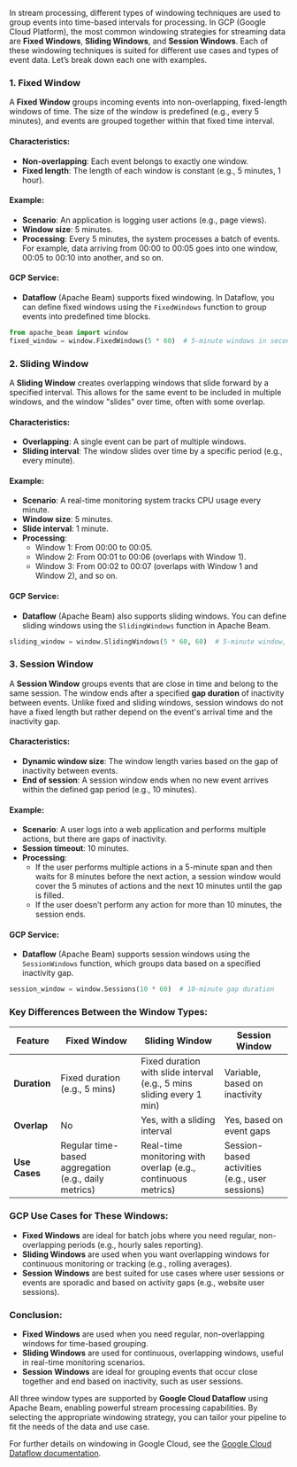 In stream processing, different types of windowing techniques are used to group events into time-based intervals for processing. In GCP (Google Cloud Platform), the most common windowing strategies for streaming data are **Fixed Windows**, **Sliding Windows**, and **Session Windows**. Each of these windowing techniques is suited for different use cases and types of event data. Let’s break down each one with examples.

### 1. **Fixed Window**
A **Fixed Window** groups incoming events into non-overlapping, fixed-length windows of time. The size of the window is predefined (e.g., every 5 minutes), and events are grouped together within that fixed time interval.

#### Characteristics:
- **Non-overlapping**: Each event belongs to exactly one window.
- **Fixed length**: The length of each window is constant (e.g., 5 minutes, 1 hour).

#### Example:
- **Scenario**: An application is logging user actions (e.g., page views).
- **Window size**: 5 minutes.
- **Processing**: Every 5 minutes, the system processes a batch of events. For example, data arriving from 00:00 to 00:05 goes into one window, 00:05 to 00:10 into another, and so on.

#### GCP Service: 
- **Dataflow** (Apache Beam) supports fixed windowing. In Dataflow, you can define fixed windows using the `FixedWindows` function to group events into predefined time blocks.

```python
from apache_beam import window
fixed_window = window.FixedWindows(5 * 60)  # 5-minute windows in seconds
```

### 2. **Sliding Window**
A **Sliding Window** creates overlapping windows that slide forward by a specified interval. This allows for the same event to be included in multiple windows, and the window "slides" over time, often with some overlap.

#### Characteristics:
- **Overlapping**: A single event can be part of multiple windows.
- **Sliding interval**: The window slides over time by a specific period (e.g., every minute).

#### Example:
- **Scenario**: A real-time monitoring system tracks CPU usage every minute.
- **Window size**: 5 minutes.
- **Slide interval**: 1 minute.
- **Processing**: 
  - Window 1: From 00:00 to 00:05.
  - Window 2: From 00:01 to 00:06 (overlaps with Window 1).
  - Window 3: From 00:02 to 00:07 (overlaps with Window 1 and Window 2), and so on.

#### GCP Service:
- **Dataflow** (Apache Beam) also supports sliding windows. You can define sliding windows using the `SlidingWindows` function in Apache Beam.
  
```python
sliding_window = window.SlidingWindows(5 * 60, 60)  # 5-minute window, sliding every 1 minute
```

### 3. **Session Window**
A **Session Window** groups events that are close in time and belong to the same session. The window ends after a specified **gap duration** of inactivity between events. Unlike fixed and sliding windows, session windows do not have a fixed length but rather depend on the event's arrival time and the inactivity gap.

#### Characteristics:
- **Dynamic window size**: The window length varies based on the gap of inactivity between events.
- **End of session**: A session window ends when no new event arrives within the defined gap period (e.g., 10 minutes).

#### Example:
- **Scenario**: A user logs into a web application and performs multiple actions, but there are gaps of inactivity.
- **Session timeout**: 10 minutes.
- **Processing**: 
  - If the user performs multiple actions in a 5-minute span and then waits for 8 minutes before the next action, a session window would cover the 5 minutes of actions and the next 10 minutes until the gap is filled.
  - If the user doesn’t perform any action for more than 10 minutes, the session ends.

#### GCP Service:
- **Dataflow** (Apache Beam) supports session windows using the `SessionWindows` function, which groups data based on a specified inactivity gap.

```python
session_window = window.Sessions(10 * 60)  # 10-minute gap duration
```

### Key Differences Between the Window Types:
| Feature             | Fixed Window                | Sliding Window              | Session Window              |
|---------------------|-----------------------------|-----------------------------|-----------------------------|
| **Duration**        | Fixed duration (e.g., 5 mins)| Fixed duration with slide interval (e.g., 5 mins sliding every 1 min) | Variable, based on inactivity |
| **Overlap**         | No                          | Yes, with a sliding interval | Yes, based on event gaps    |
| **Use Cases**       | Regular time-based aggregation (e.g., daily metrics) | Real-time monitoring with overlap (e.g., continuous metrics) | Session-based activities (e.g., user sessions) |

### GCP Use Cases for These Windows:
- **Fixed Windows** are ideal for batch jobs where you need regular, non-overlapping periods (e.g., hourly sales reporting).
- **Sliding Windows** are used when you want overlapping windows for continuous monitoring or tracking (e.g., rolling averages).
- **Session Windows** are best suited for use cases where user sessions or events are sporadic and based on activity gaps (e.g., website user sessions).

### Conclusion:
- **Fixed Windows** are used when you need regular, non-overlapping windows for time-based grouping.
- **Sliding Windows** are used for continuous, overlapping windows, useful in real-time monitoring scenarios.
- **Session Windows** are ideal for grouping events that occur close together and end based on inactivity, such as user sessions.

All three window types are supported by **Google Cloud Dataflow** using Apache Beam, enabling powerful stream processing capabilities. By selecting the appropriate windowing strategy, you can tailor your pipeline to fit the needs of the data and use case.

For further details on windowing in Google Cloud, see the [Google Cloud Dataflow documentation](https://cloud.google.com/dataflow).
